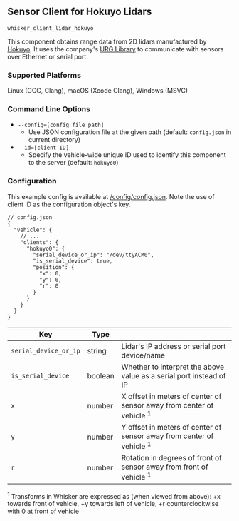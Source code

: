 ## Sensor Client for Hokuyo Lidars

`whisker_client_lidar_hokuyo`

This component obtains range data from 2D lidars manufactured by [Hokuyo](https://www.hokuyo-aut.jp).  It uses the company's [URG Library](https://github.com/UrgNetwork/urg_library) to communicate with sensors over Ethernet or serial port.

### Supported Platforms

Linux (GCC, Clang), macOS (Xcode Clang), Windows (MSVC)

### Command Line Options

- `--config=[config file path]`
  - Use JSON configuration file at the given path (default: `config.json` in current directory)
- `--id=[client ID]`
  - Specify the vehicle-wide unique ID used to identify this component to the server (default: `hokuyo0`)

### Configuration

This example config is available at [/config/config.json](../../../config/config.json).  Note the use of client ID as the configuration object's key.

```json5
// config.json
{
  "vehicle": {
    // ...
    "clients": {
      "hokuyo0": {
        "serial_device_or_ip": "/dev/ttyACM0",
        "is_serial_device": true,
        "position": {
          "x": 0,
          "y": 0,
          "r": 0
        }
      }
    }
  }
}
```

| Key                   | Type    |                                                                                 |
|-----------------------|---------|---------------------------------------------------------------------------------|
| `serial_device_or_ip` | string  | Lidar's IP address or serial port device/name                                   |
| `is_serial_device`    | boolean | Whether to interpret the above value as a serial port instead of IP             |
| `x`                   | number  | X offset in meters of center of sensor away from center of vehicle <sup>1</sup> |
| `y`                   | number  | Y offset in meters of center of sensor away from center of vehicle <sup>1</sup> |
| `r`                   | number  | Rotation in degrees of front of sensor away from front of vehicle <sup>1</sup>  |

<sup>1</sup> Transforms in Whisker are expressed as (when viewed from above): +x towards front of vehicle, +y towards left of vehicle, +r counterclockwise with 0 at front of vehicle
